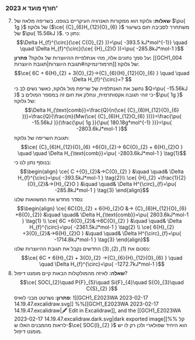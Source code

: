 ### 2023 חורף מועד א'
7. **שאלות:** 
	גלוקוז הוא ממקורות האנרגיה העיקריים בגופנו. בשריפה מלאה של $\pu{ 1g }$ של גלוקוז ($\ce{ {C}_{6}H_{12}{O}_{6} }$ משתחרר לסביבה חום בשיעור של $\pu{ 15.56kJ }$. נתון כי:
	$$\Delta H_{f}^{\circ}(\ce{ C{O}_{2} })=\pu{ -393.5 kJ*mol^{-1}} \quad \quad \Delta H_{f}^{\circ}(\ce{ {H}_{2}O })=\pu{ -285.8kJ*mol-1 }$$
	על סמך נתונים אלה, מהי אנתלפיית ההיווצרות של גלוקוז?
	**פתרון:**
	[[GCH1_004 תרמודינמיקה#תגובת היווצרות|תגובת היווצרות]] של גלוקוז:
	$$\ce{ 6C + 6{H}_{2} + 3{O}_{2}->{C}_{6}{H}_{12}{O}_{6} } \quad \quad \Delta H_{f}^{\circ}=? $$
	נחשב את האנתלפיה של שריפת מול גלוקוז, כאשר נשים לב כי $Q=\pu{ -15.56kJ }$ כי זוהי תגובה אקסותרמית, ונחלק את חום זה במספר המולים ב-$\pu{ 1g }$ של גלוקוז:
	$$\Delta H_{\text{comb}}=\frac{Q}{n(\ce{ {C}_{6}H_{12}{O}_{6} })}=\frac{Q}{\frac{m}{Mw(\ce{ {C}_{6}H_{12}O_{6} })}}=\frac{\pu{ -15.56kJ }}{\frac{\pu{ 1g }}{\pu{ 180.18g*mol^{-1} }}}=\pu{ -2803.6kJ*mol-1 }$$
	תגובת השריפה של גלוקוז:
	$$\ce{ {C}_{6}H_{12}{O}_{6} +6{O}_{2}-> 6C{O}_{2} + 6{H}_{2}O } \quad \quad \Delta H_{\text{comb}}=\pu{ -2803.6kJ*mol-1 } \tag{1}$$
	בנוסף נתון לנו כי:
	$$\begin{align}
\ce{ C +{O}_{2}&->C{O}_{2} } &\quad \quad& \Delta H_{f}^{\circ}=\pu{ -393.5kJ*mol-1 } \tag{2}\\
\ce{ {H}_{2} +\frac{1}{2}{O}_{2}&->{H}_{2}O } &\quad \quad& \Delta H^{\circ}_{f}=\pu{ -285.8kJ*mol-1 } \tag{3}
\end{align}$$
	נסדר מחדש את המשוואות שלנו:
	$$\begin{align}
\ce{ 6C{O}_{2} + 6{H}_{2}O &-> {C}_{6}H_{12}{O}_{6} +6{O}_{2}} &\quad \quad& \Delta H_{\text{comb}}=\pu{ 2803.6kJ*mol-1 } \tag{1} \\
\ce{ 6C +6{O}_{2}&->6C{O}_{2} } &\quad \quad& \Delta H_{f}^{\circ}=\pu{ -2361.5kJ*mol-1 } \tag{2} \\
\ce{ 6{H}_{2} +3{O}_{2}&->6{H}_{2}O } &\quad \quad& \Delta H^{\circ}_{f}=\pu{ -1714.8kJ*mol-1 } \tag{3}
\end{align}$$
נסכום את $(1),(2),(3)$ החדשים נקבל את תגובת ההיווצרות שלנו:
	$$\ce{ 6C + 6{H}_{2} + 3{O}_{2} ->{C}_{6}{H}_{12}{O}_{6} } \quad \quad \Delta H_{f}^{\circ}=\pu{ -1272.7kJ*mol-1 }$$
14. **שאלה:**
	לאיזה מהמולקולות הבאות קיים מומנט דיפול?
	$$\ce{ SOCl_{2}\quad P{F}_{5}\quad Si{F}_{4}\quad S{O}_{3}\quad C{S}_{2} }$$
	**פתרון:**
	נשרטט מבני לואיס:
	![[GCH1_E2023WA 2023-02-17 14.19.47.excalidraw.svg]]
%%[[GCH1_E2023WA 2023-02-17 14.19.47.excalidraw|🖋 Edit in Excalidraw]], and the [[GCH1_E2023WA 2023-02-17 14.19.47.excalidraw.dark.svg|dark exported image]]%%
	קל לראות מהמבנים האלו ש-$\ce{ SOC{l}_{2} }$ הוא היחיד שפולארי ולכן רק לו יש מומנט דיפול.